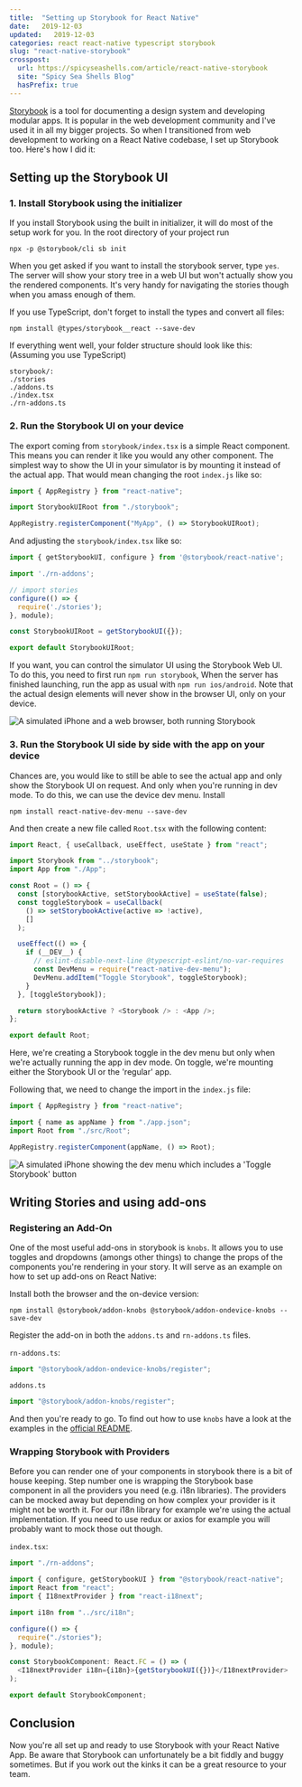 ```yaml
---
title:  "Setting up Storybook for React Native"
date:   2019-12-03
updated:   2019-12-03
categories: react react-native typescript storybook
slug: "react-native-storybook"
crosspost:
  url: https://spicyseashells.com/article/react-native-storybook
  site: "Spicy Sea Shells Blog"
  hasPrefix: true
---
```


[Storybook](https://storybook.js.org/) is a tool for documenting a design system and developing modular apps. It is popular in the web development community and I've used it in all my bigger projects. So when I transitioned from web development to working on a React Native codebase, I set up Storybook too. Here's how I did it:

## Setting up the Storybook UI

### 1. Install Storybook using the initializer

If you install Storybook using the built in initializer, it will do most of the setup work for you. In the root directory of your project run

    npx -p @storybook/cli sb init

When you get asked if you want to install the storybook server, type `yes`. The server will show your story tree in a web UI but won't actually show you the rendered components. It's very handy for navigating the stories though when you amass enough of them.

If you use TypeScript, don't forget to install the types and convert all files:

    npm install @types/storybook__react --save-dev

If everything went well, your folder structure should look like this: (Assuming you use TypeScript)

```
storybook/:
./stories
./addons.ts
./index.tsx
./rn-addons.ts
```

### 2. Run the Storybook UI on your device

The export coming from `storybook/index.tsx` is a simple React component. This means you can render it like you would any other component. The simplest way to show the UI in your simulator is by mounting it instead of the actual app. That would mean changing the root `index.js` like so:

```javascript
import { AppRegistry } from "react-native";

import StorybookUIRoot from "./storybook";

AppRegistry.registerComponent("MyApp", () => StorybookUIRoot);
```

And adjusting the `storybook/index.tsx` like so:

```javascript
import { getStorybookUI, configure } from '@storybook/react-native';

import './rn-addons';

// import stories
configure(() => {
  require('./stories');
}, module);

const StorybookUIRoot = getStorybookUI({});

export default StorybookUIRoot;
```

If you want, you can control the simulator UI using the Storybook Web UI. To do this, you need to first run `npm run storybook`, When the server has finished launching, run the app as usual with `npm run ios/android`. Note that the actual design elements will never show in the browser UI, only on your device.

![A simulated iPhone and a web browser, both running Storybook](img/react-native-storybook-1_video_control.png)

### 3. Run the Storybook UI side by side with the app on your device

Chances are, you would like to still be able to see the actual app and only show the Storybook UI on request. And only when you're running in dev mode. To do this, we can use the device dev menu. Install

    npm install react-native-dev-menu --save-dev

And then create a new file called `Root.tsx` with the following content:

```javascript
import React, { useCallback, useEffect, useState } from "react";

import Storybook from "../storybook";
import App from "./App";

const Root = () => {
  const [storybookActive, setStorybookActive] = useState(false);
  const toggleStorybook = useCallback(
    () => setStorybookActive(active => !active),
    []
  );

  useEffect(() => {
    if (__DEV__) {
      // eslint-disable-next-line @typescript-eslint/no-var-requires
      const DevMenu = require("react-native-dev-menu");
      DevMenu.addItem("Toggle Storybook", toggleStorybook);
    }
  }, [toggleStorybook]);

  return storybookActive ? <Storybook /> : <App />;
};

export default Root;
```

Here, we're creating a Storybook toggle in the dev menu but only when we're actually running the app in dev mode. On toggle, we're mounting either the Storybook UI or the 'regular' app.

Following that, we need to change the import in the `index.js` file:

```javascript
import { AppRegistry } from "react-native";

import { name as appName } from "./app.json";
import Root from "./src/Root";

AppRegistry.registerComponent(appName, () => Root);
```

![A simulated iPhone showing the dev menu which includes a 'Toggle Storybook' button](img/react-native-storybook-2_dev_toggle.png)

## Writing Stories and using add-ons

### Registering an Add-On

One of the most useful add-ons in storybook is `knobs`. It allows you to use toggles and dropdowns (amongs other things) to change the props of the components you're rendering in your story. It will serve as an example on how to set up add-ons on React Native:

Install both the browser and the on-device version:

    npm install @storybook/addon-knobs @storybook/addon-ondevice-knobs --save-dev

Register the add-on in both the `addons.ts` and `rn-addons.ts` files.

`rn-addons.ts`:

```javascript
import "@storybook/addon-ondevice-knobs/register";
```

`addons.ts`

```javascript
import "@storybook/addon-knobs/register";
```

And then you're ready to go. To find out how to use `knobs` have a look at the examples in the [official README](https://github.com/storybookjs/storybook/tree/master/addons/knobs).

### Wrapping Storybook with Providers

Before you can render one of your components in storybook there is a bit of house keeping. Step number one is wrapping the Storybook base component in all the providers you need (e.g. i18n libraries). The providers can be mocked away but depending on how complex your provider is it might not be worth it. For our i18n library for example we're using the actual implementation. If you need to use redux or axios for example you will probably want to mock those out though.

`index.tsx`:

```javascript
import "./rn-addons";

import { configure, getStorybookUI } from "@storybook/react-native";
import React from "react";
import { I18nextProvider } from "react-i18next";

import i18n from "../src/i18n";

configure(() => {
  require("./stories");
}, module);

const StorybookComponent: React.FC = () => (
  <I18nextProvider i18n={i18n}>{getStorybookUI({})}</I18nextProvider>
);

export default StorybookComponent;
```

## Conclusion

Now you're all set up and ready to use Storybook with your React Native App. Be aware that Storybook can unfortunately be a bit fiddly and buggy sometimes. But if you work out the kinks it can be a great resource to your team.
